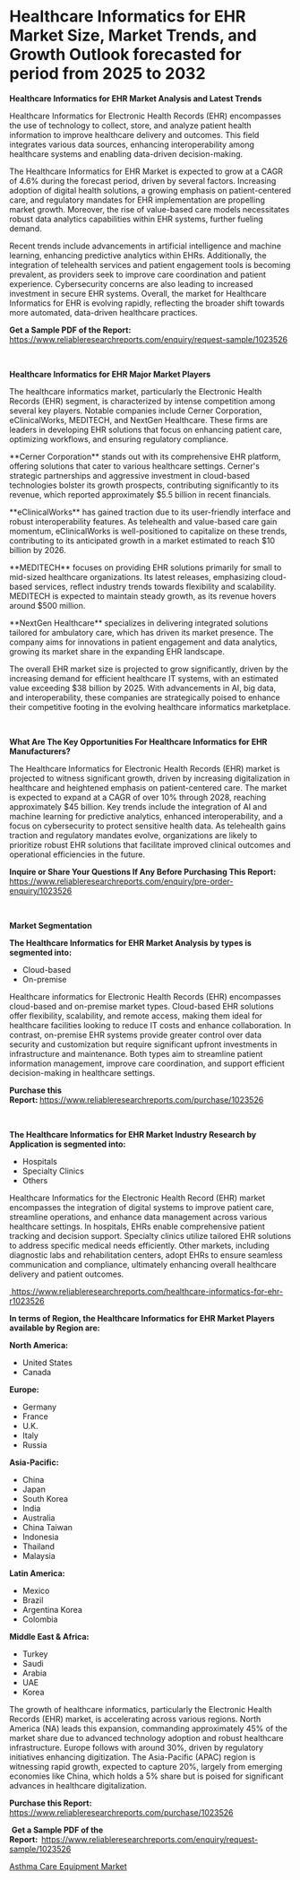 <p><h1>Healthcare Informatics for EHR Market Size, Market Trends, and Growth Outlook forecasted for period from 2025 to 2032</h1></p><p><strong>Healthcare Informatics for EHR Market Analysis and Latest Trends</strong></p>
<p><p>Healthcare Informatics for Electronic Health Records (EHR) encompasses the use of technology to collect, store, and analyze patient health information to improve healthcare delivery and outcomes. This field integrates various data sources, enhancing interoperability among healthcare systems and enabling data-driven decision-making.</p><p>The Healthcare Informatics for EHR Market is expected to grow at a CAGR of 4.6% during the forecast period, driven by several factors. Increasing adoption of digital health solutions, a growing emphasis on patient-centered care, and regulatory mandates for EHR implementation are propelling market growth. Moreover, the rise of value-based care models necessitates robust data analytics capabilities within EHR systems, further fueling demand.</p><p>Recent trends include advancements in artificial intelligence and machine learning, enhancing predictive analytics within EHRs. Additionally, the integration of telehealth services and patient engagement tools is becoming prevalent, as providers seek to improve care coordination and patient experience. Cybersecurity concerns are also leading to increased investment in secure EHR systems. Overall, the market for Healthcare Informatics for EHR is evolving rapidly, reflecting the broader shift towards more automated, data-driven healthcare practices.</p></p>
<p><strong>Get a Sample PDF of the Report:&nbsp;</strong> <a href="https://www.reliableresearchreports.com/enquiry/request-sample/1023526?utm_campaign=3265&utm_medium=2&utm_source=Github&utm_content=ia&utm_term=07032025&utm_id=healthcare-informatics-for-ehr">https://www.reliableresearchreports.com/enquiry/request-sample/1023526</a></p>
<p>&nbsp;</p>
<p><strong>Healthcare Informatics for EHR Major Market Players</strong></p>
<p><p>The healthcare informatics market, particularly the Electronic Health Records (EHR) segment, is characterized by intense competition among several key players. Notable companies include Cerner Corporation, eClinicalWorks, MEDITECH, and NextGen Healthcare. These firms are leaders in developing EHR solutions that focus on enhancing patient care, optimizing workflows, and ensuring regulatory compliance.</p><p>**Cerner Corporation** stands out with its comprehensive EHR platform, offering solutions that cater to various healthcare settings. Cerner's strategic partnerships and aggressive investment in cloud-based technologies bolster its growth prospects, contributing significantly to its revenue, which reported approximately $5.5 billion in recent financials.</p><p>**eClinicalWorks** has gained traction due to its user-friendly interface and robust interoperability features. As telehealth and value-based care gain momentum, eClinicalWorks is well-positioned to capitalize on these trends, contributing to its anticipated growth in a market estimated to reach $10 billion by 2026.</p><p>**MEDITECH** focuses on providing EHR solutions primarily for small to mid-sized healthcare organizations. Its latest releases, emphasizing cloud-based services, reflect industry trends towards flexibility and scalability. MEDITECH is expected to maintain steady growth, as its revenue hovers around $500 million.</p><p>**NextGen Healthcare** specializes in delivering integrated solutions tailored for ambulatory care, which has driven its market presence. The company aims for innovations in patient engagement and data analytics, growing its market share in the expanding EHR landscape.</p><p>The overall EHR market size is projected to grow significantly, driven by the increasing demand for efficient healthcare IT systems, with an estimated value exceeding $38 billion by 2025. With advancements in AI, big data, and interoperability, these companies are strategically poised to enhance their competitive footing in the evolving healthcare informatics marketplace.</p></p>
<p>&nbsp;</p>
<p><strong>What Are The Key Opportunities For Healthcare Informatics for EHR Manufacturers?</strong></p>
<p><p>The Healthcare Informatics for Electronic Health Records (EHR) market is projected to witness significant growth, driven by increasing digitalization in healthcare and heightened emphasis on patient-centered care. The market is expected to expand at a CAGR of over 10% through 2028, reaching approximately $45 billion. Key trends include the integration of AI and machine learning for predictive analytics, enhanced interoperability, and a focus on cybersecurity to protect sensitive health data. As telehealth gains traction and regulatory mandates evolve, organizations are likely to prioritize robust EHR solutions that facilitate improved clinical outcomes and operational efficiencies in the future.</p></p>
<p><strong>Inquire or Share Your Questions If Any Before Purchasing This Report:</strong> <a href="https://www.reliableresearchreports.com/enquiry/pre-order-enquiry/1023526?utm_campaign=3265&utm_medium=2&utm_source=Github&utm_content=ia&utm_term=07032025&utm_id=healthcare-informatics-for-ehr">https://www.reliableresearchreports.com/enquiry/pre-order-enquiry/1023526</a></p>
<p>&nbsp;</p>
<p><strong>Market Segmentation</strong></p>
<p><strong>The Healthcare Informatics for EHR Market Analysis by types is segmented into:</strong></p>
<p><ul><li>Cloud-based</li><li>On-premise</li></ul></p>
<p><p>Healthcare informatics for Electronic Health Records (EHR) encompasses cloud-based and on-premise market types. Cloud-based EHR solutions offer flexibility, scalability, and remote access, making them ideal for healthcare facilities looking to reduce IT costs and enhance collaboration. In contrast, on-premise EHR systems provide greater control over data security and customization but require significant upfront investments in infrastructure and maintenance. Both types aim to streamline patient information management, improve care coordination, and support efficient decision-making in healthcare settings.</p></p>
<p><strong>Purchase this Report:&nbsp;</strong><a href="https://www.reliableresearchreports.com/purchase/1023526?utm_campaign=3265&utm_medium=2&utm_source=Github&utm_content=ia&utm_term=07032025&utm_id=healthcare-informatics-for-ehr">https://www.reliableresearchreports.com/purchase/1023526</a></p>
<p>&nbsp;</p>
<p><strong>The Healthcare Informatics for EHR Market Industry Research by Application is segmented into:</strong></p>
<p><ul><li>Hospitals</li><li>Specialty Clinics</li><li>Others</li></ul></p>
<p><p>Healthcare Informatics for the Electronic Health Record (EHR) market encompasses the integration of digital systems to improve patient care, streamline operations, and enhance data management across various healthcare settings. In hospitals, EHRs enable comprehensive patient tracking and decision support. Specialty clinics utilize tailored EHR solutions to address specific medical needs efficiently. Other markets, including diagnostic labs and rehabilitation centers, adopt EHRs to ensure seamless communication and compliance, ultimately enhancing overall healthcare delivery and patient outcomes.</p></p>
<p><a href="https://www.reliableresearchreports.com/healthcare-informatics-for-ehr-r1023526?utm_campaign=3265&utm_medium=2&utm_source=Github&utm_content=ia&utm_term=07032025&utm_id=healthcare-informatics-for-ehr">&nbsp;https://www.reliableresearchreports.com/healthcare-informatics-for-ehr-r1023526</a></p>
<p><strong>In terms of Region, the Healthcare Informatics for EHR Market Players available by Region are:</strong></p>
<p>
    <p> <strong> North America: </strong>
        <ul>
            <li>United States</li>
            <li>Canada</li>
        </ul>
        </p> 
    <p> <strong> Europe: </strong>
        <ul>
            <li>Germany</li>
            <li>France</li>
            <li>U.K.</li>
            <li>Italy</li>
            <li>Russia</li>
        </ul>
        </p> 
    <p> <strong> Asia-Pacific: </strong>
        <ul>
            <li>China</li>
            <li>Japan</li>
            <li>South Korea</li>
            <li>India</li>
            <li>Australia</li>
            <li>China Taiwan</li>
            <li>Indonesia</li>
            <li>Thailand</li>
            <li>Malaysia</li>
        </ul>
        </p> 
    <p> <strong> Latin America: </strong>
        <ul>
            <li>Mexico</li>
            <li>Brazil</li>
            <li>Argentina Korea</li>
            <li>Colombia</li>
        </ul>
        </p> 
    <p> <strong> Middle East & Africa: </strong>
        <ul>
            <li>Turkey</li>
            <li>Saudi</li>
            <li>Arabia</li>
            <li>UAE</li>
            <li>Korea</li>
        </ul>
    </p>
    </p>
<p><p>The growth of healthcare informatics, particularly the Electronic Health Records (EHR) market, is accelerating across various regions. North America (NA) leads this expansion, commanding approximately 45% of the market share due to advanced technology adoption and robust healthcare infrastructure. Europe follows with around 30%, driven by regulatory initiatives enhancing digitization. The Asia-Pacific (APAC) region is witnessing rapid growth, expected to capture 20%, largely from emerging economies like China, which holds a 5% share but is poised for significant advances in healthcare digitalization.</p></p>
<p><strong>Purchase this Report: </strong><a href="https://www.reliableresearchreports.com/purchase/1023526?utm_campaign=3265&utm_medium=2&utm_source=Github&utm_content=ia&utm_term=07032025&utm_id=healthcare-informatics-for-ehr">https://www.reliableresearchreports.com/purchase/1023526</a></p>
<p>&nbsp;<strong>Get a Sample PDF of the Report:&nbsp;&nbsp;</strong><a href="https://www.reliableresearchreports.com/enquiry/request-sample/1023526?utm_campaign=3265&utm_medium=2&utm_source=Github&utm_content=ia&utm_term=07032025&utm_id=healthcare-informatics-for-ehr">https://www.reliableresearchreports.com/enquiry/request-sample/1023526</a></p>
<p><strong></strong></p>
<p><p><a href="https://github.com/saklpelzami95/Market-Research-Report-List-1/blob/main/asthma-care-equipment-market.md?utm_campaign=3265&utm_medium=2&utm_source=Github&utm_content=ia&utm_term=07032025&utm_id=healthcare-informatics-for-ehr">Asthma Care Equipment Market</a></p></p>
